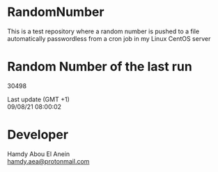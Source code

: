 # RandomNumber    
This is a test repository where a random number is pushed to a file automatically passwordless from a cron job in my Linux CentOS server    
# Random Number of the last run   
30498
      
Last update (GMT +1)    
09/08/21 08:00:02
# Developer    
Hamdy Abou El Anein   
hamdy.aea@protonmail.com
